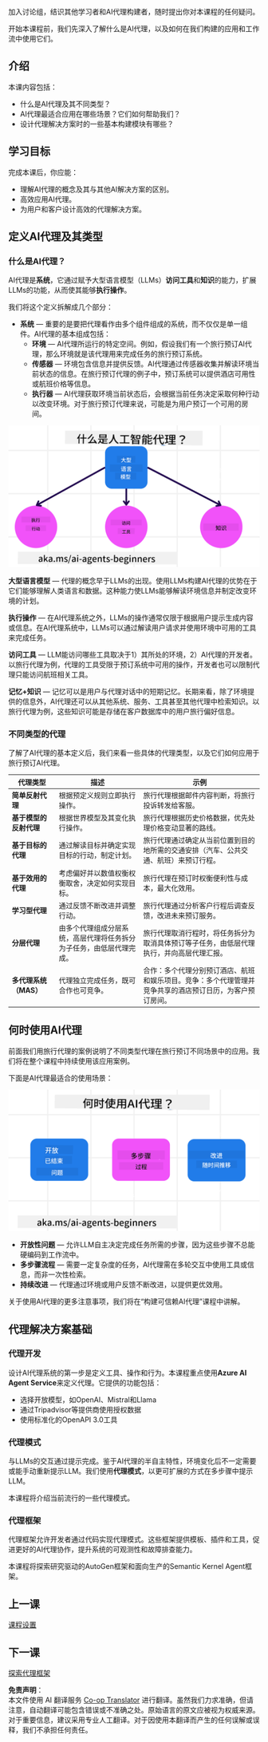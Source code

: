 <!--
CO_OP_TRANSLATOR_METADATA:
{
  "original_hash": "d84943abc8f001ad4670418d32c2d899",
  "translation_date": "2025-07-12T08:02:10+00:00",
  "source_file": "01-intro-to-ai-agents/README.md",
  "language_code": "zh"
}
-->
加入讨论组，结识其他学习者和AI代理构建者，随时提出你对本课程的任何疑问。

开始本课程前，我们先深入了解什么是AI代理，以及如何在我们构建的应用和工作流中使用它们。

## 介绍

本课内容包括：

- 什么是AI代理及其不同类型？
- AI代理最适合应用在哪些场景？它们如何帮助我们？
- 设计代理解决方案时的一些基本构建模块有哪些？

## 学习目标
完成本课后，你应能：

- 理解AI代理的概念及其与其他AI解决方案的区别。
- 高效应用AI代理。
- 为用户和客户设计高效的代理解决方案。

## 定义AI代理及其类型

### 什么是AI代理？

AI代理是**系统**，它通过赋予大型语言模型（LLMs）**访问工具**和**知识**的能力，扩展LLMs的功能，从而使其能够**执行操作**。

我们将这个定义拆解成几个部分：

- **系统** — 重要的是要把代理看作由多个组件组成的系统，而不仅仅是单一组件。AI代理的基本组成包括：
  - **环境** — AI代理所运行的特定空间。例如，假设我们有一个旅行预订AI代理，那么环境就是该代理用来完成任务的旅行预订系统。
  - **传感器** — 环境包含信息并提供反馈。AI代理通过传感器收集并解读环境当前状态的信息。在旅行预订代理的例子中，预订系统可以提供酒店可用性或航班价格等信息。
  - **执行器** — AI代理获取环境当前状态后，会根据当前任务决定采取何种行动以改变环境。对于旅行预订代理来说，可能是为用户预订一个可用的房间。

![什么是AI代理？](../../../translated_images/what-are-ai-agents.1ec8c4d548af601a3a78c6c02e5c355d19c06a4a74fe93e3609a1d08e8c15689.zh.png)

**大型语言模型** — 代理的概念早于LLMs的出现。使用LLMs构建AI代理的优势在于它们能够理解人类语言和数据。这种能力使LLMs能够解读环境信息并制定改变环境的计划。

**执行操作** — 在AI代理系统之外，LLMs的操作通常仅限于根据用户提示生成内容或信息。在AI代理系统中，LLMs可以通过解读用户请求并使用环境中可用的工具来完成任务。

**访问工具** — LLM能访问哪些工具取决于1）其所处的环境，2）AI代理的开发者。以旅行代理为例，代理的工具受限于预订系统中可用的操作，开发者也可以限制代理只能访问航班相关工具。

**记忆+知识** — 记忆可以是用户与代理对话中的短期记忆。长期来看，除了环境提供的信息外，AI代理还可以从其他系统、服务、工具甚至其他代理中检索知识。以旅行代理为例，这些知识可能是存储在客户数据库中的用户旅行偏好信息。

### 不同类型的代理

了解了AI代理的基本定义后，我们来看一些具体的代理类型，以及它们如何应用于旅行预订AI代理。

| **代理类型**                | **描述**                                                                                                                       | **示例**                                                                                                                                                                                                                   |
| ----------------------------- | ------------------------------------------------------------------------------------------------------------------------------------- | ----------------------------------------------------------------------------------------------------------------------------------------------------------------------------------------------------------------------------- |
| **简单反射代理**      | 根据预定义规则立即执行操作。                                                                                  | 旅行代理根据邮件内容判断，将旅行投诉转发给客服。                                                                                                                          |
| **基于模型的反射代理** | 根据世界模型及其变化执行操作。                                                              | 旅行代理根据历史价格数据，优先处理价格变动显著的路线。                                                                                                             |
| **基于目标的代理**         | 通过解读目标并确定实现目标的行动，制定计划。                                  | 旅行代理通过确定从当前位置到目的地所需的交通安排（汽车、公共交通、航班）来预订行程。                                                                                |
| **基于效用的代理**      | 考虑偏好并以数值权衡权衡取舍，决定如何实现目标。                                               | 旅行代理在预订时权衡便利性与成本，最大化效用。                                                                                                                                          |
| **学习型代理**           | 通过反馈不断改进并调整行动。                                                        | 旅行代理通过分析客户行程后调查反馈，改进未来预订服务。                                                                                                               |
| **分层代理**       | 由多个代理组成分层系统，高层代理将任务拆分为子任务，由低层代理完成。 | 旅行代理取消行程时，将任务拆分为取消具体预订等子任务，由低层代理执行，并向高层代理汇报。                                     |
| **多代理系统（MAS）** | 代理独立完成任务，既可合作也可竞争。                                                           | 合作：多个代理分别预订酒店、航班和娱乐项目。竞争：多个代理管理并竞争共享的酒店预订日历，为客户预订房间。 |

## 何时使用AI代理

前面我们用旅行代理的案例说明了不同类型代理在旅行预订不同场景中的应用。我们将在整个课程中持续使用该应用案例。

下面是AI代理最适合的使用场景：

![何时使用AI代理？](../../../translated_images/when-to-use-ai-agents.54becb3bed74a479f5caca9c951132ce81d482a6704bcd22e5a600dbabc9434e.zh.png)

- **开放性问题** — 允许LLM自主决定完成任务所需的步骤，因为这些步骤不总能硬编码到工作流中。
- **多步骤流程** — 需要一定复杂度的任务，AI代理需在多轮交互中使用工具或信息，而非一次性检索。
- **持续改进** — 代理通过环境或用户反馈不断改进，以提供更优效用。

关于使用AI代理的更多注意事项，我们将在“构建可信赖AI代理”课程中讲解。

## 代理解决方案基础

### 代理开发

设计AI代理系统的第一步是定义工具、操作和行为。本课程重点使用**Azure AI Agent Service**来定义代理。它提供的功能包括：

- 选择开放模型，如OpenAI、Mistral和Llama
- 通过Tripadvisor等提供商使用授权数据
- 使用标准化的OpenAPI 3.0工具

### 代理模式

与LLMs的交互通过提示完成。鉴于AI代理的半自主特性，环境变化后不一定需要或能手动重新提示LLM。我们使用**代理模式**，以更可扩展的方式在多步骤中提示LLM。

本课程将介绍当前流行的一些代理模式。

### 代理框架

代理框架允许开发者通过代码实现代理模式。这些框架提供模板、插件和工具，促进更好的AI代理协作，提升系统的可观测性和故障排查能力。

本课程将探索研究驱动的AutoGen框架和面向生产的Semantic Kernel Agent框架。

## 上一课

[课程设置](../00-course-setup/README.md)

## 下一课

[探索代理框架](../02-explore-agentic-frameworks/README.md)

**免责声明**：  
本文件使用 AI 翻译服务 [Co-op Translator](https://github.com/Azure/co-op-translator) 进行翻译。虽然我们力求准确，但请注意，自动翻译可能包含错误或不准确之处。原始语言的原文应被视为权威来源。对于重要信息，建议采用专业人工翻译。对于因使用本翻译而产生的任何误解或误释，我们不承担任何责任。